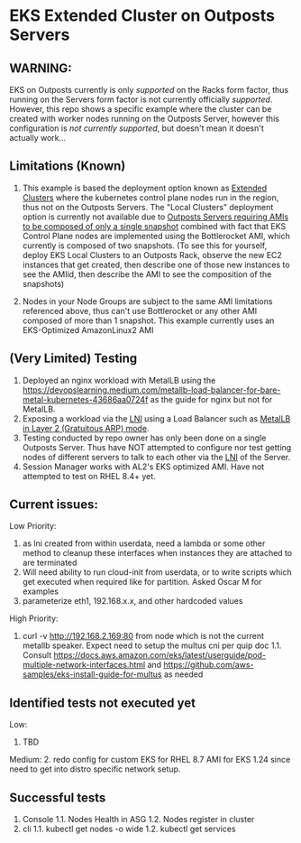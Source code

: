 # EKS Extended Cluster on Outposts Servers

## WARNING:
EKS on Outposts currently is only *supported* on the Racks form factor, thus running on the Servers form factor is not currently officially *supported*.  However, this repo shows a specific example where the cluster can be created with worker nodes running on the Outposts Server, however this configuration is *not currently supported*, but doesn't mean it doesn't actually work...

## Limitations (Known)
1. This example is based the deployment option known as [Extended Clusters](https://docs.aws.amazon.com/eks/latest/userguide/eks-outposts.html#outposts-overview-comparing-deployment-options) where the kubernetes control plane nodes run in the region, thus not on the Outposts Servers.  The "Local Clusters" deployment option is currently not available due to [Outposts Servers requiring AMIs to be composed of only a single snapshot](https://docs.aws.amazon.com/outposts/latest/server-userguide/launch-instance.html#launch-instances) combined with fact that EKS Control Plane nodes are implemented using the Bottlerocket AMI, which currently is composed of two snapshots.  (To see this for yourself, deploy EKS Local Clusters to an Outposts Rack, observe the new EC2 instances that get created, then describe one of those new instances to see the AMIid, then describe the AMI to see the composition of the snapshots)

2. Nodes in your Node Groups are subject to the same AMI limitations referenced above, thus can't use Bottlerocket or any other AMI composed of more than 1 snapshot.  This example currently uses an EKS-Optimized AmazonLinux2 AMI

## (Very Limited) Testing

1. Deployed an nginx workload with MetalLB using the https://devopslearning.medium.com/metallb-load-balancer-for-bare-metal-kubernetes-43686aa0724f as the guide for nginx but not for MetalLB.
1. Exposing a workload via the [LNI](https://docs.aws.amazon.com/outposts/latest/server-userguide/local-network-interface.html) using a Load Balancer such as [MetalLB in Layer 2 (Gratuitous ARP) mode](https://metallb.universe.tf/concepts/layer2/). 
1. Testing conducted by repo owner has only been done on a single Outposts Server.  Thus have NOT attempted to configure nor test getting nodes of different servers to talk to each other via the [LNI](https://docs.aws.amazon.com/outposts/latest/server-userguide/local-network-interface.html) of the Server. 
1. Session Manager works with AL2's EKS optimized AMI.  Have not attempted to test on RHEL 8.4+ yet.

## Current issues:

Low Priority:
1. as lni created from within userdata, need a lambda or some other method to cleanup these interfaces when instances they are attached to are terminated
2. Will need ability to run cloud-init from userdata, or to write scripts which get executed when required like for partition. Asked Oscar M for examples
3. parameterize eth1, 192.168.x.x, and other hardcoded values

High Priority:
1. curl -v http://192.168.2.169:80 from node which is not the current metallb speaker.  Expect need to setup the multus cni per quip doc
1.1. Consult https://docs.aws.amazon.com/eks/latest/userguide/pod-multiple-network-interfaces.html and https://github.com/aws-samples/eks-install-guide-for-multus as needed

## Identified tests not executed yet
Low:
1. TBD

Medium:
2. redo config for custom EKS for RHEL 8.7 AMI for EKS 1.24 since need to get into distro specific network setup.

## Successful tests
1. Console 
1.1. Nodes Health in ASG
1.2. Nodes register in cluster 
2. cli
1.1. kubectl get nodes -o wide
1.2. kubectl get services   